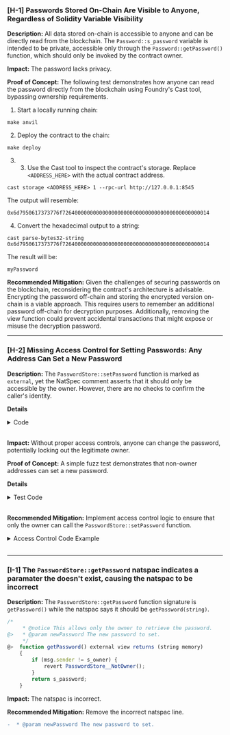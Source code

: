 ### [H-1] Passwords Stored On-Chain Are Visible to Anyone, Regardless of Solidity Variable Visibility

**Description:** All data stored on-chain is accessible to anyone and can be directly read from the blockchain. The `Password::s_password` variable is intended to be private, accessible only through the `Password::getPassword()` function, which should only be invoked by the contract owner.

**Impact:** The password lacks privacy.

**Proof of Concept:** The following test demonstrates how anyone can read the password directly from the blockchain using Foundry's Cast tool, bypassing ownership requirements.

1. Start a locally running chain:
```
make anvil
```
2. Deploy the contract to the chain:
```
make deploy
```
3. 3. Use the Cast tool to inspect the contract's storage. Replace `<ADDRESS_HERE>` with the actual contract address.
```
cast storage <ADDRESS_HERE> 1 --rpc-url http://127.0.0.1:8545
```
The output will resemble:
```
0x6d7950617373776f726400000000000000000000000000000000000000000014
```
4. Convert the hexadecimal output to a string:
```
cast parse-bytes32-string 0x6d7950617373776f726400000000000000000000000000000000000000000014
```
The result will be:
```
myPassword
```

**Recommended Mitigation:** Given the challenges of securing passwords on the blockchain, reconsidering the contract's architecture is advisable. Encrypting the password off-chain and storing the encrypted version on-chain is a viable approach. This requires users to remember an additional password off-chain for decryption purposes. Additionally, removing the view function could prevent accidental transactions that might expose or misuse the decryption password.

________________________________________________________________

### [H-2] Missing Access Control for Setting Passwords: Any Address Can Set a New Password

**Description:** The `PasswordStore::setPassword` function is marked as `external`, yet the NatSpec comment asserts that it should only be accessible by the owner. However, there are no checks to confirm the caller's identity.

**Details**
<details>
<summary>Code</summary>



```javascript
    /*
     * @notice This function allows only the owner to set a new password.
     * @param newPassword The new password to set.
     */
    function setPassword(string memory newPassword) external {
@>      // @audit - There are no access controls
        s_password = newPassword;
        emit SetNetPassword();
    }
```

</details><br>

**Impact:** Without proper access controls, anyone can change the password, potentially locking out the legitimate owner.

**Proof of Concept:** A simple fuzz test demonstrates that non-owner addresses can set a new password.

**Details**
<details>
<summary>Test Code</summary>



```javascript
function test_anyone_can_set_password(address randomaAddress) public {
        vm.assume(randomaAddress != owner);
        vm.prank(randomaAddress);
        string memory attackPassword = "attackPassword";
        passwordStore.setPassword(attackPassword);

        vm.prank(owner);
        assertEq(passwordStore.getPassword(), attackPassword);
    }
```

</Details><br>

**Recommended Mitigation:** Implement access control logic to ensure that only the owner can call the `PasswordStore::setPassword` function.

<Details>
<summary>Access Control Code Example</summary>

```javascript
if (msg.sender != s_owner){
    revert PasswordStore__NotOwner();
}
```

</Details><br>

________________________________________________________________

### [I-1] The `PasswordStore::getPassword` natspac indicates a paramater the doesn't exist, causing the natspac to be incorrect

**Description:** The `PasswordStore::getPassword` function signature is `getPassword()` while the natspac says it should be `getPassword(string)`.

```javascript
/*
     * @notice This allows only the owner to retrieve the password.
@>   * @param newPassword The new password to set.
     */
@>  function getPassword() external view returns (string memory)    
    {
        if (msg.sender != s_owner) {
            revert PasswordStore__NotOwner();
        }
        return s_password;
    }
```

**Impact:** The natspac is incorrect.

**Recommended Mitigation:** Remove the incorrect natspac line.

```diff
-  * @param newPassword The new password to set.
```